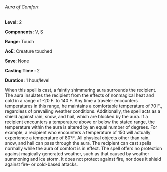 ###### Aura of Comfort

**Level:** 2

**Components:** V, S

**Range:** Touch

**AoE**: Creature touched

**Save**: None

**Casting Time :** 2

**Duration:** 1 hour/level

When this spell is cast, a faintly shimmering aura surrounds the recipient. The aura insulates the recipient from the effects of nonmagical heat and cold in a range of -20 F. to 140 F. Any time a traveler encounters temperatures in this range, he maintains a comfortable temperature of 70 F., regardless of prevailing weather conditions. Additionally, the spell acts as a shield against rain, snow, and hail, which are blocked by the aura. If a recipient encounters a temperature above or below the stated range, the temperature within the aura is altered by an equal number of degrees. For example, a recipient who encounters a temperature of 150 will actually experience a temperature of 80°F. All physical objects other than rain, snow, and hail can pass through the aura. The recipient can cast spells normally while the aura of comfort is in effect. The spell offers no protection against magically generated weather, such as that caused by weather summoning and ice storm. It does not protect against fire, nor does it shield against fire- or cold-based attacks.